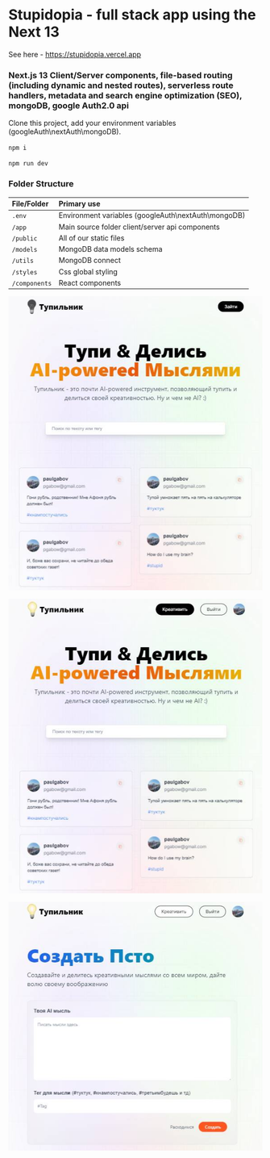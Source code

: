 # Stupidopia - full stack app using the Next 13

See here - https://stupidopia.vercel.app

### Next.js 13 Client/Server components, file-based routing (including dynamic and nested routes), serverless route handlers, metadata and search engine optimization (SEO), mongoDB, google Auth2.0 api

Clone this project, add your environment variables (googleAuth\nextAuth\mongoDB).

`npm i`

`npm run dev`

### Folder Structure
 
| File/Folder  	   									| Primary use    																								|
| :-------------------------------- | :------------------------------------------------------------ |
| `.env`				          					| Environment variables (googleAuth\nextAuth\mongoDB)       		|
| `/app`				          					| Main source folder client/server api components  			    		|
| `/public`          			 					| All of our static files																				|
| `/models`			           					| MongoDB data models schema																		|
| `/utils`			           					| MongoDB connect																								|
| `/styles`			           					| Css global styling 																						|
| `/components`       						 	| React components    																					|


![Screenshot 1](/public/assets/present/shot1.jpg)

![Screenshot 2](/public/assets/present/shot2.jpg)

![Screenshot 3](/public/assets/present/shot3.jpg)
